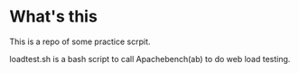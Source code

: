 # What's this

This is a repo of some practice scrpit.

loadtest.sh is a bash script to call Apachebench(ab) to do web load testing.